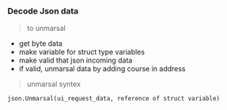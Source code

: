 ### Decode Json data
> to unmarsal
- get byte data
- make variable for struct type variables
- make valid that json incoming data
- if valid, unmarsal data by adding course in address



> unmarsal syntex
```
json.Unmarsal(ui_request_data, reference of struct variable)

```


